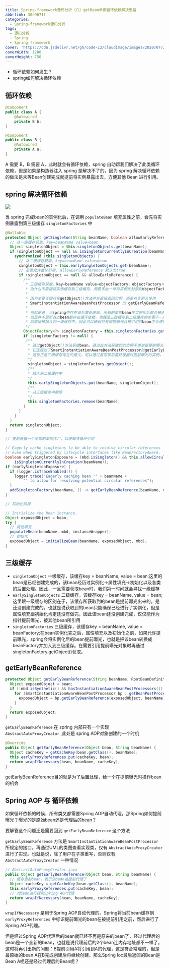 ```yaml
---
title: Spring-framework源码分析（八）getBean单例循环依赖解决思路
abbrlink: 30e9671f
categories:
  - Spring-framework源码分析
tags:
  - 源码分析
  - Spring
  - Spring-framework
cover: 'https://cdn.jsdelivr.net/gh/code-13/cloudimage/images/2020/07/20/20200720195606.jpg'
coverWidth: 1200
coverHeight: 750
---
```


- 循环依赖如何发生？
- spring如何解决循环依赖

<!--more-->

## 循环依赖

```java
@Component
public class A {
	@Autowired
	private B b;
}

@Component
public class B {
	@Autowired
	private A a;
}
```

A 需要 B，B 需要 A，此时就会有循环依赖，spring 自动帮我们解决了此类循环依赖，但是如果是构造器注入 spring 是解决不了的，因为 spring 解决循环依赖的做法是未等Bean创建完成就提前将实例暴露出去，方便其他 Bean 进行引用。

## spring 解决循环依赖

![](https://cdn.jsdelivr.net/gh/code-13/cloudimage/images/2020/08/10/20200810163606.jpeg)

当 spring 完成bean的实例化后，在调用 `populateBean` 填充属性之前，会先将实例暴露到第三级缓存 `singletonFactories` 中

```java
@Nullable
protected Object getSingleton(String beanName, boolean allowEarlyReference) {
  // 从一级缓存获取，key=beanName value=bean
  Object singletonObject = this.singletonObjects.get(beanName);
  if (singletonObject == null && isSingletonCurrentlyInCreation(beanName)) {
    synchronized (this.singletonObjects) {
      // 从二级缓存获取，key=beanName value=bean
      singletonObject = this.earlySingletonObjects.get(beanName);
      // 是否允许循环引用, allowEarlyReference 默认为true
      if (singletonObject == null && allowEarlyReference) {
        /**
         * 三级缓存获取，key=beanName value=objectFactory，objectFactory中存储getObject()方法用于获取提前曝光的实例
         * 为什么不直接将实例缓存到二级缓存，而要多此一举将实例先封装到objectFactory中？
         *
         * 因为主要关键点在getObject()方法并非直接返回实例，而是对实例又使用
         * SmartInstantiationAwareBeanPostProcessor 的 getEarlyBeanReference 方法对bean进行处理
         * 
         * 也就是说，当spring中存在该后置处理器，所有的单例bean在实例化后都会被进行提前曝光到三级缓存中，
         * 但是并不是所有的bean都存在循环依赖，也就是三级缓存到二级缓存的步骤不一定都会被执行，有可能曝光后直接创建完成，没被提前引用过，
         * 就直接被加入到一级缓存中。因此可以确保只有提前曝光且被引用的bean才会进行该后置处理
         */
        ObjectFactory<?> singletonFactory = this.singletonFactories.get(beanName);
        if (singletonFactory != null) {
         /**
          * 通过getObject()方法获取bean，通过此方法获取到的实例不单单是提前曝光出来的实例，
          * 它还经过了SmartInstantiationAwareBeanPostProcessor的getEarlyBeanReference方法处理过。
          * 这也正是三级缓存存在的意义，可以通过重写该后置处理器对提前曝光的实例，在被提前引用时进行一些操作
          */
          singletonObject = singletonFactory.getObject();
          /**
          * 放入到二级缓存中
          */
          this.earlySingletonObjects.put(beanName, singletonObject);
          /**
          * 从三级缓存中删除
          */
          this.singletonFactories.remove(beanName);
        }
      }
    }
  }
  return singletonObject;
}
```

```java
// 提前暴露一个早期的单例工厂，以便解决循环引用

// Eagerly cache singletons to be able to resolve circular references
// even when triggered by lifecycle interfaces like BeanFactoryAware.
boolean earlySingletonExposure = (mbd.isSingleton() && this.allowCircularReferences &&
    isSingletonCurrentlyInCreation(beanName));
if (earlySingletonExposure) {
  if (logger.isTraceEnabled()) {
    logger.trace("Eagerly caching bean '" + beanName +
        "' to allow for resolving potential circular references");
  }
  addSingletonFactory(beanName, () -> getEarlyBeanReference(beanName, mbd, bean));
}

// 初始化阶段

// Initialize the bean instance.
Object exposedObject = bean;
try {
  // 属性填充
  populateBean(beanName, mbd, instanceWrapper);
  // 初始化
  exposedObject = initializeBean(beanName, exposedObject, mbd);
}
```

## 三级缓存

- `singletonObject`
    一级缓存，该缓存key = beanName, value = bean;这里的bean是已经创建完成的，该bean经历过实例化->属性填充->初始化以及各类的后置处理。因此，一旦需要获取bean时，我们第一时间就会寻找一级缓存
- `earlySingletonObjects`
    二级缓存，该缓存key = beanName, value = bean;这里跟一级缓存的区别在于，该缓存所获取到的bean是提前曝光出来的，是还没创建完成的。也就是说获取到的bean只能确保已经进行了实例化，但是属性填充跟初始化肯定还没有做完，因此该bean还没创建完成，仅仅能作为指针提前曝光，被其他bean所引用
- `singletonFactories`
    三级缓存，该缓存key = beanName, value = beanFactory;在bean实例化完之后，属性填充以及初始化之前，如果允许提前曝光，spring会将实例化后的bean提前曝光，也就是把该bean转换成beanFactory并加入到三级缓存。在需要引用提前曝光对象时再通过singletonFactory.getObject()获取。

## getEarlyBeanReference

```java
protected Object getEarlyBeanReference(String beanName, RootBeanDefinition mbd, Object bean) {
  Object exposedObject = bean;
  if (!mbd.isSynthetic() && hasInstantiationAwareBeanPostProcessors()) {
    for (SmartInstantiationAwareBeanPostProcessor bp : getBeanPostProcessorCache().smartInstantiationAware) {
      exposedObject = bp.getEarlyBeanReference(exposedObject, beanName);
    }
  }
  return exposedObject;
}
```

`getEarlyBeanReference` 在 spring 内部只有一个实现 `AbstractAutoProxyCreator` ,此处是 spring AOP对象创建的一个时机

```java
@Override
public Object getEarlyBeanReference(Object bean, String beanName) {
  Object cacheKey = getCacheKey(bean.getClass(), beanName);
  this.earlyProxyReferences.put(cacheKey, bean);
  return wrapIfNecessary(bean, beanName, cacheKey);
}
```

getEarlyBeanReference目的就是为了后置处理，给一个在提前曝光时操作bean的机会

## Spring AOP 与 循环依赖

如果循环依赖的时候，所有类又都需要Spring AOP自动代理，那Spring如何提前曝光？曝光的是原始bean还是代理后的bean？

要解答这个问题还是需要回到 `getEarlyBeanReference` 这个方法

`getEarlyBeanReference` 方法是 `SmartInstantiationAwareBeanPostProcessor` 所规定的接口。再通过UML的类图查看实现类，仅有 `AbstractAutoProxyCreator` 进行了实现。也就是说，除了用户在子类重写，否则仅有 `AbstractAutoProxyCreator` 一种情况

```java
// AbstractAutoProxyCreator.java
public Object getEarlyBeanReference(Object bean, String beanName) {
  // 缓存当前bean，表示该bean被提前代理了
  Object cacheKey = getCacheKey(bean.getClass(), beanName);
  this.earlyProxyReferences.put(cacheKey, bean);
  // 对bean进行提前Spring AOP代理
  return wrapIfNecessary(bean, beanName, cacheKey);
}
```

`wrapIfNecessary` 是用于Spring AOP自动代理的。Spring将当前bean缓存到 `earlyProxyReferences` 中标识提前曝光的bean在被提前引用之前，然后进行了Spring AOP代理。

但是经过Spring AOP代理后的bean就已经不再是原来的bean了，经过代理后的bean是一个全新的bean，也就是说代理前后的2个bean连内存地址都不一样了。这时将再引出新的问题：B提前引用A将引用到A的代理，这是符合常理的，但是最原始的bean A在B完成创建后将继续创建，那么Spring Ioc最后返回的Bean是Bean A呢还是经过代理后的Bean呢？


